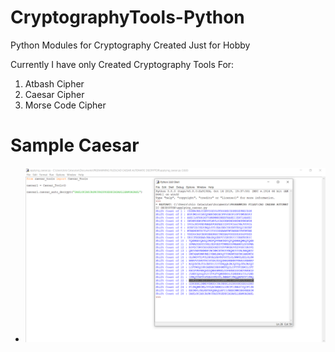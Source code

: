 # CryptographyTools-Python
Python Modules for Cryptography Created Just for Hobby

Currently I have only Created Cryptography Tools For:
1. Atbash Cipher
2. Caesar Cipher
3. Morse Code Cipher

# Sample Caesar
- ![alt text](https://github.com/xenz25/CryptographyTools-Python/blob/main/Cryptography/CAESAR/caesar_sample.PNG?raw=true)
